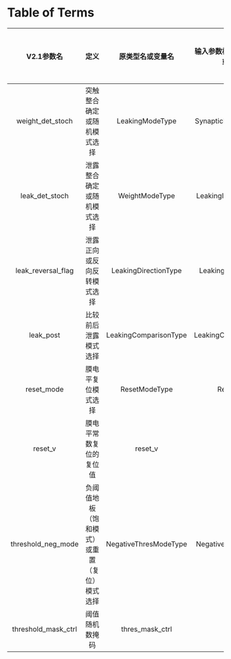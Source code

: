 # Table of Terms

|     V2.1参数名      |                     定义                     |   原类型名或变量名    | 输入参数模型的统一类型名或变量名 | 参数模型导出字典键 |
| :-----------------: | :------------------------------------------: | :-------------------: | :------------------------------: | :----------------: |
|  weight_det_stoch   |          突触整合确定或随机模式选择          |    LeakingModeType    |     SynapticIntegrationMode      |    Same as V2.1    |
|   leak_det_stoch    |          泄露整合确定或随机模式选择          |    WeightModeType     |      LeakingIntegrationMode      |    Same as V2.1    |
| leak_reversal_flag  |          泄露正向或反向反转模式选择          | LeakingDirectionType  |       LeakingDirectionMode       |    Same as V2.1    |
|      leak_post      |             比较前后泄露模式选择             | LeakingComparisonType |      LeakingComparisonMode       |    Same as V2.1    |
|     reset_mode      |              膜电平复位模式选择              |     ResetModeType     |            ResetMode             |    Same as V2.1    |
|       reset_v       |            膜电平常数复位的复位值            |        reset_v        |             reset_v              |    Same as V2.1    |
| threshold_neg_mode  | 负阈值地板（饱和模式）或重置（复位）模式选择 | NegativeThresModeType |      NegativeThresholdMode       |    Same as V2.1    |
| threshold_mask_ctrl |                阈值随机数掩码                |    thres_mask_ctrl    |                                  |    Same as V2.1    |
